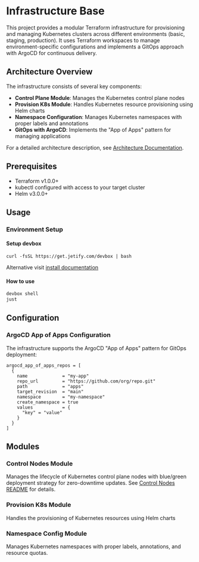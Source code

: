 # Infrastructure Base

This project provides a modular Terraform infrastructure for provisioning and managing Kubernetes clusters across different environments (basic, staging, production). It uses Terraform workspaces to manage environment-specific configurations and implements a GitOps approach with ArgoCD for continuous delivery.

## Architecture Overview

The infrastructure consists of several key components:

- **Control Plane Module**: Manages the Kubernetes control plane nodes
- **Provision K8s Module**: Handles Kubernetes resource provisioning using Helm charts
- **Namespace Configuration**: Manages Kubernetes namespaces with proper labels and annotations
- **GitOps with ArgoCD**: Implements the "App of Apps" pattern for managing applications

For a detailed architecture description, see [Architecture Documentation](docs/architecture.md).

## Prerequisites

- Terraform v1.0.0+
- kubectl configured with access to your target cluster
- Helm v3.0.0+

## Usage

### Environment Setup

#### Setup devbox

`curl -fsSL https://get.jetify.com/devbox | bash`

Alternative visit [install documentation](https://jetify-com.vercel.app/docs/devbox/installing_devbox/)

#### How to use

```bash
devbox shell
just
```

## Configuration

### ArgoCD App of Apps Configuration

The infrastructure supports the ArgoCD "App of Apps" pattern for GitOps deployment:

```hcl
argocd_app_of_apps_repos = [
  {
    name             = "my-app"
    repo_url         = "https://github.com/org/repo.git"
    path             = "apps"
    target_revision  = "main"
    namespace        = "my-namespace"
    create_namespace = true
    values           = {
      "key" = "value"
    }
  }
]
```

## Modules

### Control Nodes Module

Manages the lifecycle of Kubernetes control plane nodes with blue/green deployment strategy for zero-downtime updates. See [Control Nodes README](modules/control_plane/README.md) for details.

### Provision K8s Module

Handles the provisioning of Kubernetes resources using Helm charts

### Namespace Config Module

Manages Kubernetes namespaces with proper labels, annotations, and resource quotas.
